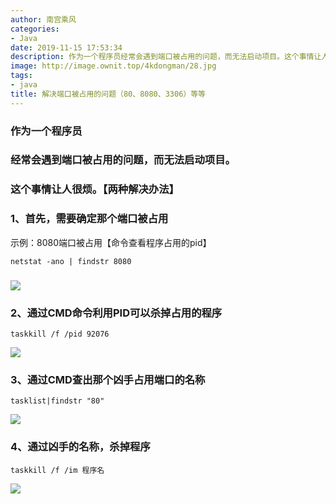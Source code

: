 ```yaml
---
author: 南宫乘风
categories:
- Java
date: 2019-11-15 17:53:34
description: 作为一个程序员经常会遇到端口被占用的问题，而无法启动项目。这个事情让人很烦。两种解决办法、首先，需要确定那个端口被占用示例：端口被占用命令查看程序占用的、通过命令利用可以杀掉占用的程序、通过查出那个凶。。。。。。。
image: http://image.ownit.top/4kdongman/28.jpg
tags:
- java
title: 解决端口被占用的问题（80、8080、3306）等等
---
```


<!--more-->

### **作为一个程序员**

### **经常会遇到端口被占用的问题，而无法启动项目。**

### **这个事情让人很烦。【两种解决办法】**

### 1、首先，需要确定那个端口被占用

示例：8080端口被占用【命令查看程序占用的pid】

```
netstat -ano | findstr 8080
```

### ![](http://image.ownit.top/csdn/20191115174235815.png)

### 2、通过CMD命令利用PID可以杀掉占用的程序

```
taskkill /f /pid 92076
```

![](http://image.ownit.top/csdn/20191115174602412.png)

### 3、通过CMD查出那个凶手占用端口的名称

```
tasklist|findstr "80"
```

![](http://image.ownit.top/csdn/20191115174859601.png)

### 4、通过凶手的名称，杀掉程序

```
taskkill /f /im 程序名
```

![](http://image.ownit.top/csdn/20191115175229237.png)
